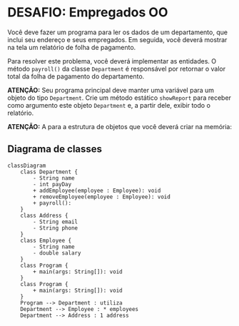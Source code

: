 # DESAFIO: Empregados OO

Você deve fazer um programa para ler os dados de um departamento, que inclui seu endereço e seus empregados. Em seguida, você deverá mostrar na tela um relatório de folha de pagamento.

Para resolver este problema, você deverá implementar as entidades. O método `payroll()` da classe `Department` é responsável por retornar o valor total da folha de pagamento do departamento.

**ATENÇÃO:**
Seu programa principal deve manter uma variável para um objeto do tipo `Department`. Crie um método estático `showReport` para receber como argumento este objeto `Department` e, a partir dele, exibir todo o relatório.

**ATENÇÃO:**
A para a estrutura de objetos que você deverá criar na memória:
## Diagrama de classes
```mermaid
classDiagram
    class Department {
        - String name
        - int payDay
        + addEmployee(employee : Employee): void
        + removeEmployee(employee : Employee): void
        + payroll(): 
    }
    class Address {
        - String email
        - String phone
    }
    class Employee {
        - String name
        - double salary
    }
    class Program {
        + main(args: String[]): void
    }
    class Program {
        + main(args: String[]): void
    }
    Program --> Department : utiliza
    Department --> Employee : * employees
    Department --> Address : 1 address
